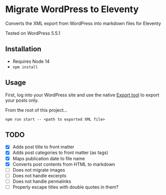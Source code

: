 # Migrate WordPress to Eleventy

Converts the XML export from WordPress into markdown files for Eleventy

Tested on WordPress 5.5.1

## Installation

* Requires Node 14
* `npm install`

## Usage

First, log into your WordPress site and use the native [Export tool](https://wordpress.org/support/article/tools-export-screen/) to export your posts only. 

From the root of this project...

`npm run start -- <path to exported XML file>`

## TODO

- [x] Adds post title to front matter
- [x] Adds post categories to front matter (as tags)
- [x] Maps publication date to file name
- [x] Converts post contents from HTML to markdown
- [ ] Does not migrate images
- [ ] Does not handle excerpts
- [ ] Does not handle permalinks
- [ ] Properly escape titles with double quotes in them?
